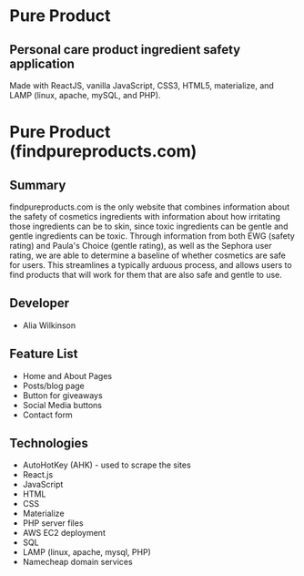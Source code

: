 # Pure Product

## Personal care product ingredient safety application
Made with ReactJS, vanilla JavaScript, CSS3, HTML5, materialize, and LAMP (linux, apache, mySQL, and PHP). 

# Pure Product (findpureproducts.com)
## Summary
findpureproducts.com is the only website that combines information about the safety of cosmetics ingredients with information about how irritating those ingredients can be to skin, since toxic ingredients can be gentle and gentle ingredients can be toxic. Through information from both EWG (safety rating) and Paula's Choice (gentle rating), as well as the Sephora user rating, we are able to determine a baseline of whether cosmetics are safe for users. This streamlines a typically arduous process, and allows users to find products that will work for them that are also safe and gentle to use. 

## Developer
* Alia Wilkinson

## Feature List
* Home and About Pages
* Posts/blog page
* Button for giveaways
* Social Media buttons
* Contact form

## Technologies
* AutoHotKey (AHK) - used to scrape the sites
* React.js
* JavaScript
* HTML
* CSS
* Materialize
* PHP server files
* AWS EC2 deployment
* SQL
* LAMP (linux, apache, mysql, PHP)
* Namecheap domain services
